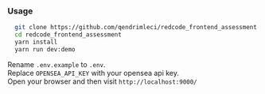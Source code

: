 
### Usage

```bash
  git clone https://github.com/qendrimleci/redcode_frontend_assessment.git
  cd redcode_frontend_assessment
  yarn install
  yarn run dev:demo
```
Rename `.env.example` to `.env`.  
Replace `OPENSEA_API_KEY` with your opensea api key.  
Open your browser and then visit `http://localhost:9000/`  